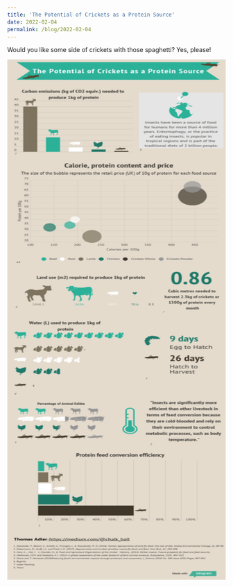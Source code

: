 ```yaml
---
title: 'The Potential of Crickets as a Protein Source'
date: 2022-02-04
permalink: /blog/2022-02-04
---
```


Would you like some side of crickets with those spaghetti? Yes, please!

<img src="/images/blog/visualisation/visual_insects.png" width="800" height="1200" />
